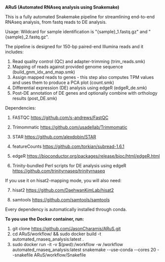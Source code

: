 **ARuS (Automated RNAseq analysis using Snakemake)**

This is a fully automated Snakemake pipeline for streamlining end-to-end RNAseq analysis, from fastq reads to DE analysis.

Usage:
Wildcard for sample identification is "{sample}_1.fastq.gz" and "{sample}_2.fastq.gz". 


The pipeline is designed for 150-bp paired-end Illumina reads and it includes:

1. Read quality control (QC) and adapter-trimming (trim_reads.smk)
2. Mapping of reads against provided genome sequence (build_gnm_idx_and_map.smk)
3. Assign mapped reads to genes - this step also computes TPM values and uses them to produce a PCA plot (count.smk)
4. Differential expression (DE) analysis using edgeR (edgeR_de.smk)
5. Post-DE annotation of DE genes and optionally combine with orthology results (post_DE.smk)

Dependencies:

1. FASTQC
https://github.com/s-andrews/FastQC

2. Trimommatic
https://github.com/usadellab/Trimmomatic

3. STAR
https://github.com/alexdobin/STAR

4. featureCounts
https://github.com/torkian/subread-1.6.1

5. edgeR
https://bioconductor.org/packages/release/bioc/html/edgeR.html

6. Trinity-bundled Perl scripts for DE analysis using edgeR
https://github.com/trinityrnaseq/trinityrnaseq

If you use it on hisat2-mapping mode, you will also need:

7. hisat2
https://github.com/DaehwanKimLab/hisat2

8. samtools
https://github.com/samtools/samtools

Every dependency is automatically installed through conda.

**To you use the Docker container, run:**
1. git clone https://github.com/JasonCharamis/ARuS.git
2. cd ARuS/workflow/ && sudo docker build -t automated_rnaseq_analysis:latest .
3. sudo docker run -it -v $(pwd):/workflow -w /workflow automated_rnaseq_analysis:latest snakemake --use-conda --cores 20 --snakefile ARuS/workflow/Snakefile
